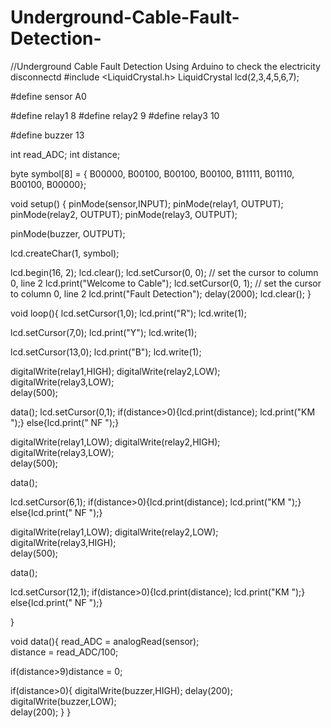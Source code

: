 # Underground-Cable-Fault-Detection-
//Underground Cable Fault Detection Using Arduino to check the electricity disconnectd
#include <LiquidCrystal.h>
LiquidCrystal lcd(2,3,4,5,6,7);

#define sensor A0  

#define relay1 8
#define relay2 9
#define relay3 10

#define buzzer 13  

int read_ADC;
int distance;

byte symbol[8] = {
        B00000,
        B00100,
        B00100,
        B00100,
        B11111,
        B01110,
        B00100,
        B00000};

void setup() {
pinMode(sensor,INPUT); 
pinMode(relay1, OUTPUT);
pinMode(relay2, OUTPUT);
pinMode(relay3, OUTPUT);

pinMode(buzzer, OUTPUT);

lcd.createChar(1, symbol);
    
lcd.begin(16, 2);
lcd.clear();
lcd.setCursor(0, 0); // set the cursor to column 0, line 2
lcd.print("Welcome to Cable");
lcd.setCursor(0, 1); // set the cursor to column 0, line 2
lcd.print("Fault  Detection");
delay(2000);
lcd.clear();
}

void loop(){
lcd.setCursor(1,0);
lcd.print("R");
lcd.write(1);  

lcd.setCursor(7,0);
lcd.print("Y");
lcd.write(1); 

lcd.setCursor(13,0);
lcd.print("B");
lcd.write(1); 
        
digitalWrite(relay1,HIGH);
digitalWrite(relay2,LOW);
digitalWrite(relay3,LOW);  
delay(500);

data();
lcd.setCursor(0,1);
if(distance>0){lcd.print(distance); lcd.print("KM  ");}
else{lcd.print(" NF ");}

digitalWrite(relay1,LOW);
digitalWrite(relay2,HIGH);
digitalWrite(relay3,LOW);  
delay(500);

data();

lcd.setCursor(6,1);
if(distance>0){lcd.print(distance); lcd.print("KM  ");}
else{lcd.print(" NF ");}

digitalWrite(relay1,LOW);
digitalWrite(relay2,LOW);
digitalWrite(relay3,HIGH);  
delay(500);

data();

lcd.setCursor(12,1);
if(distance>0){lcd.print(distance); lcd.print("KM  ");}
else{lcd.print(" NF ");}

}


void data(){
read_ADC = analogRead(sensor);  
distance = read_ADC/100;

if(distance>9)distance = 0;

if(distance>0){
digitalWrite(buzzer,HIGH);
delay(200);
digitalWrite(buzzer,LOW);  
delay(200);
 }
}
